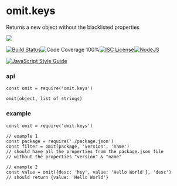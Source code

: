 # omit.keys

Returns a new object without the blacklisted properties

<a href="https://nodei.co/npm/omit.keys/"><img src="https://nodei.co/npm/omit.keys.png?downloads=true"></a>

[![Build Status](https://img.shields.io/badge/build-passing-brightgreen.svg?style=flat-square)](https://travis-ci.org/joaquimserafim/omit-keys)![Code Coverage 100%](https://img.shields.io/badge/code%20coverage-100%25-green.svg?style=flat-square)[![ISC License](https://img.shields.io/badge/license-ISC-blue.svg?style=flat-square)](https://github.com/joaquimserafim/omit-keys/blob/master/LICENSE)[![NodeJS](https://img.shields.io/badge/node-6.1.x-brightgreen.svg?style=flat-square)](https://github.com/joaquimserafim/omit-keys/blob/master/package.json#L49)

[![JavaScript Style Guide](https://cdn.rawgit.com/feross/standard/master/badge.svg)](https://github.com/feross/standard)

### api
`const omit = require('omit.keys')`

`omit(object, list of strings)`

### example

```jss
const omit = require('omit.keys')

// example 1
const package = require('./package.json')
const filter = omit(package, 'version', 'name')
// should have all the properties from the package.json file
// without the properties "version" & "name"

// example 2
const value = omit({desc: 'hey', value: 'Hello World'}, 'desc')
// should return {value: 'Hello World'}
```
